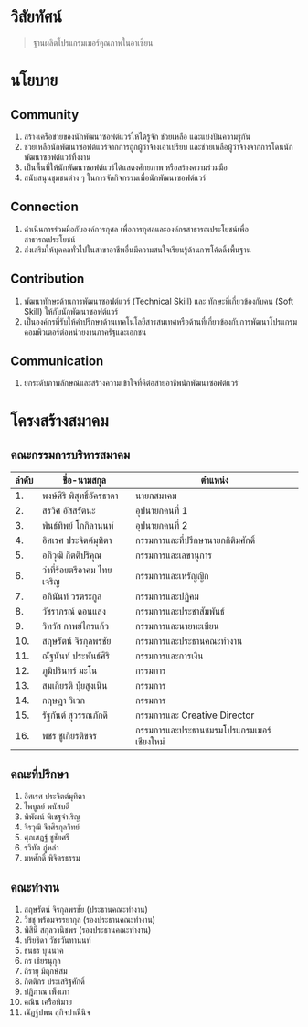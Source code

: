 # วิสัยทัศน์
> ฐานผลิตโปรแกรมเมอร์คุณภาพในอาเซียน

# นโยบาย
## Community
1. สร้างเครือข่ายของนักพัฒนาซอฟต์แวร์ให้ได้รู้จัก ช่วยเหลือ และแบ่งปันความรู้กัน
2. ช่วยเหลือนักพัฒนาซอฟต์แวร์จากการถูกผู้ว่าจ้างเอาเปรียบ และช่วยเหลือผู้ว่าจ้างจากการโดนนักพัฒนาซอฟต์แวร์ทิ้งงาน
3. เป็นพื้นที่ให้นักพัฒนาซอฟต์แวร์ได้แสดงศักยภาพ หรือสร้างความร่วมมือ
4. สนับสนุนชุมชนต่าง ๆ ในการจัดกิจกรรมเพื่อนักพัฒนาซอฟต์แวร์

## Connection
1. ดำเนินการร่วมมือกับองค์การกุศล เพื่อการกุศลและองค์กรสาธารณประโยชน์เพื่อสาธารณประโยชน์
2. ส่งเสริมให้บุคคลทั่วไปในสาขาอาชีพอื่นมีความสนใจเรียนรู้ด้านการโค้ดดิ้งพื้นฐาน

## Contribution
1. พัฒนาทักษะด้านการพัฒนาซอฟต์แวร์ (Technical Skill) และ ทักษะที่เกี่ยวข้องกับคน (Soft Skill) ให้กับนักพัฒนาซอฟต์แวร์
2. เป็นองค์กรที่รับให้คำปรึกษาด้านเทคโนโลยีสารสนเทศหรือด้านที่เกี่ยวข้องกับการพัฒนาโปรแกรมคอมพิวเตอร์ต่อหน่วยงานภาครัฐและเอกชน

## Communication
1. ยกระดับภาพลักษณ์และสร้างความเข้าใจที่ดีต่อสายอาชีพนักพัฒนาซอฟต์แวร์

# โครงสร้างสมาคม
## คณะกรรมการบริหารสมาคม
| ลำดับ  | ชื่อ-นามสกุล  | ตำแหน่ง |
|---|---|---|
| 1. | พงษ์ศิริ พิสุทธิ์อัครธาดา  |  นายกสมาคม |
| 2. | สรวิศ อัสสรัตนะ | อุปนายกคนที่ 1 |
| 3. | พันธ์ทิพย์ โกกิลานนท์ | อุปนายกคนที่ 2 |
| 4. | อิศเรศ ประจิตต์มุทิตา | กรรมการและที่ปรึกษานายกกิติมศักดิ์ |
| 5. | อภิวุฒิ กิตติปริคุณ | กรรมการและเลขานุการ |
| 6. | ว่าที่ร้อยตรีอาคม ไทยเจริญ | กรรมการและเหรัญญิก |
| 7. | อภินันท์ วรตระกูล | กรรมการและปฏิคม |
| 8. | วัชราภรณ์ ดอนแสง | กรรมการและประชาสัมพันธ์ |
| 9. | วิทวัส กาพย์ไกรแก้ว | กรรมการและนายทะเบียน |
| 10. | สฤษรัตน์ จิรกุลพรชัย | กรรมการและประธานคณะทำงาน |
| 11. | ณัฐนันท์ ประพันธ์ศิริ | กรรมการและการเงิน |
| 12. | ภูมิปรินทร์ มะโน | กรรมการ |
| 13. | สมเกียรติ ปุ๋ยสูงเนิน | กรรมการ |
| 14. | กฤษฎา วิเวก | กรรมการ |
| 15. | รัฐกันต์ สุวรรณภักดี | กรรมการและ Creative Director |
| 16. | พชร ชูเกียรติขจร | กรรมการและประธานชมรมโปรแกรมเมอร์เชียงใหม่ |

## คณะที่ปรึกษา
1. อิศเรศ ประจิตต์มุทิตา
2. ไพบูลย์ พนัสบดี
3. พิพัฒน์ พิเชฐจำเริญ
4. จิรวุฒิ จึงศิรกุลวิทย์
5. ศุภเสฏฐ์ ชูชัยศรี
6. รวิทัต ภู่หลำ
7. มหศักดิ์ พิจิตรธรรม

## คณะทำงาน
1. สฤษรัตน์ จิรกุลพรชัย        (ประธานคณะทำงาน)
2. วิชชุ พร้อมจรรยากุล        (รองประธานคณะทำงาน)
3. พิสินี สกุลวานิชพร          (รองประธานคณะทำงาน)
4. ปริยธิดา วัชรวันทานนท์      
5. ธนธร บุนนาค             
6. กร เธียรนุกุล             
7. ถิรายุ มีฤกษ์สม            
8. กิตติกร ประเสริฐศักดิ์       
9. ปฎิภาณ เพ็งเภา           
10. คณิน เครืิอพิมาย          
11. ณัฏฐ์ปพน สุกิจปาณีนิจ       
